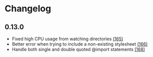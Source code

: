 # Changelog

## 0.13.0

  - Fixed high CPU usage from watching directories [(165)](https://github.com/adamrenklint/asimov.js/issues/165)
  - Better error when trying to include a non-existing stylesheet [(166)](https://github.com/adamrenklint/asimov.js/issues/166)
  - Handle both single and double quoted @import statements [(168)](https://github.com/adamrenklint/asimov.js/issues/168)